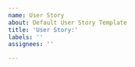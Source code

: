 ```yaml
---
name: User Story
about: Default User Story Template
title: 'User Story:'
labels: ''
assignees: ''

---
```



